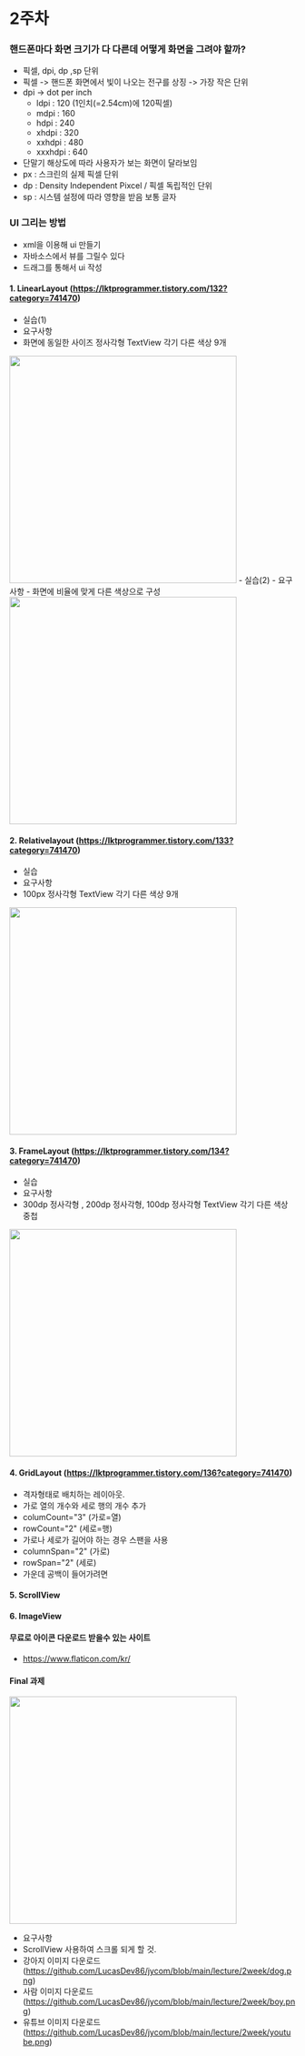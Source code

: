 # 2주차

### 핸드폰마다 화면 크기가 다 다른데 어떻게 화면을 그려야 할까?
 - 픽셀, dpi, dp ,sp 단위
 - 픽셀 -> 핸드폰 화면에서 빛이 나오는 전구를 상징 -> 가장 작은 단위
 - dpi -> dot per inch
      - ldpi : 120 (1인치(=2.54cm)에 120픽셀)
      - mdpi : 160
      - hdpi : 240
      - xhdpi : 320
      - xxhdpi : 480
      - xxxhdpi : 640
 - 단말기 해상도에 따라 사용자가 보는 화면이 달라보임
 - px : 스크린의 실제 픽셀 단위
 - dp : Density Independent Pixcel / 픽셀 독립적인 단위
 - sp : 시스템 설정에 따라 영향을 받음 보통 글자


### UI 그리는 방법
  - xml을 이용해 ui 만들기
  - 자바소스에서 뷰를 그릴수 있다
  - 드래그를 통해서 ui 작성

#### 1. LinearLayout (https://lktprogrammer.tistory.com/132?category=741470)
  - 실습(1)
  - 요구사항
  - 화면에 동일한 사이즈 정사각형 TextView 각기 다른 색상 9개

<img src="linear.png" width="400"/>
  - 실습(2)
  - 요구사항
  - 화면에 비율에 맞게 다른 색상으로 구성

<img src="https://github.com/LucasDev86/bdworld/blob/main/gui/linearlayout.jpg" width="400"/>


#### 2. Relativelayout (https://lktprogrammer.tistory.com/133?category=741470)
  - 실습
  - 요구사항
  - 100px 정사각형 TextView 각기 다른 색상 9개

<img src="real.png" width="400"/>

#### 3. FrameLayout (https://lktprogrammer.tistory.com/134?category=741470)
  - 실습
  - 요구사항
  - 300dp 정사각형 , 200dp 정사각형, 100dp 정사각형 TextView 각기 다른 색상 중첩

<img src="frame.png" width="400"/>


#### 4. GridLayout (https://lktprogrammer.tistory.com/136?category=741470)
  - 격자형태로 배치하는 레이아웃.
  - 가로 열의 개수와 세로 행의 개수 추가
  - columCount="3" (가로=열)
  - rowCount="2" (세로=행)
  - 가로나 세로가 길어야 하는 경우 스팬을 사용
  - columnSpan="2" (가로)
  - rowSpan="2" (세로)
  - 가운데 공백이 들어가려면 <Space android:layout_gravity="fll_horizontal" androiod:layout_rowSpan="3"/> 

#### 5. ScrollView

#### 6. ImageView

#### 무료로 아이콘 다운로드 받을수 있는 사이트 
 - https://www.flaticon.com/kr/

#### Final 과제

<img src="final.png" width="400"/>

- 요구사항
- ScrollView 사용하여 스크롤 되게 할 것.
- 강아지 이미지 다운로드 (https://github.com/LucasDev86/jycom/blob/main/lecture/2week/dog.png)
- 사람 이미지 다운로드 (https://github.com/LucasDev86/jycom/blob/main/lecture/2week/boy.png)
- 유튜브 이미지 다운로드 (https://github.com/LucasDev86/jycom/blob/main/lecture/2week/youtube.png)

